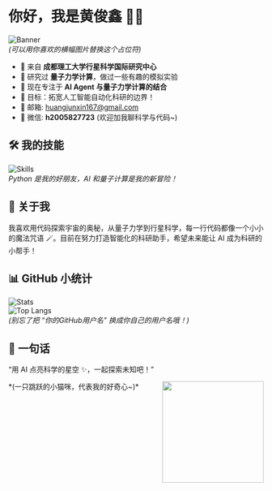 # 你好，我是黄俊鑫 👋✨

![Banner](https://via.placeholder.com/800x200.png?text=Welcome+to+My+GitHub)  
*(可以用你喜欢的横幅图片替换这个占位符)*

- 🏫 来自 **成都理工大学行星科学国际研究中心**  
- 🔬 研究过 **量子力学计算**，做过一些有趣的模拟实验  
- 🤖 现在专注于 **AI Agent 与量子力学计算的结合**  
- 🌌 目标：拓宽人工智能自动化科研的边界！  
- 📧 邮箱: [huangjunxin167@gmail.com](mailto:huangjunxin167@gmail.com)  
- 💬 微信: **h2005827723** (欢迎加我聊科学与代码~)  

## 🛠 我的技能
![Skills](https://skillicons.dev/icons?i=python,ai,quantum,tensorflow,pytorch,git)  
*Python 是我的好朋友，AI 和量子计算是我的新冒险！*

## 🌟 关于我
我喜欢用代码探索宇宙的奥秘，从量子力学到行星科学，每一行代码都像一个小小的魔法咒语 🪄。目前在努力打造智能化的科研助手，希望未来能让 AI 成为科研的小帮手！  

## 📊 GitHub 小统计
![Stats](https://github-readme-stats.vercel.app/api?username=你的GitHub用户名&show_icons=true&theme=aurora)  
![Top Langs](https://github-readme-stats.vercel.app/api/top-langs/?username=你的GitHub用户名&layout=compact&theme=aurora)  
*(别忘了把 “你的GitHub用户名” 换成你自己的用户名哦！)*  

## 🐾 一句话
“用 AI 点亮科学的星空 ✨，一起探索未知吧！”

<img align="right" src="https://media.giphy.com/media/LmNwrBhejkK9EFP504/giphy.gif" width="200"/>  
*(一只跳跃的小猫咪，代表我的好奇心~)*
